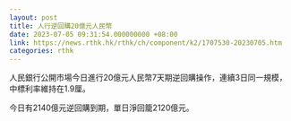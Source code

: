 ```yaml
---
layout: post
title: 人行逆回購20億元人民幣
date: 2023-07-05 09:31:54.000000000 +08:00
link: https://news.rthk.hk/rthk/ch/component/k2/1707530-20230705.htm
categories: rthk
---
```


人民銀行公開市場今日進行20億元人民幣7天期逆回購操作，連續3日同一規模，中標利率維持在1.9厘。

今日有2140億元逆回購到期，單日淨回籠2120億元。
